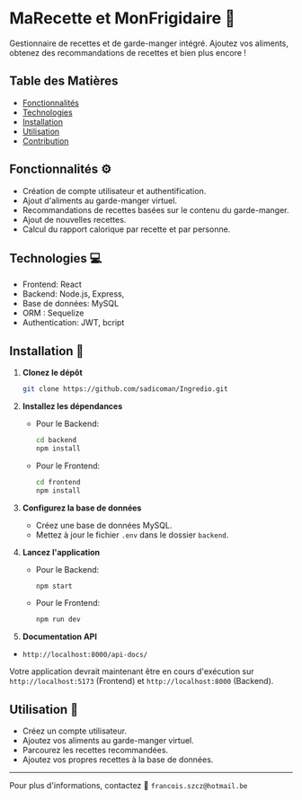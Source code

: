 # MaRecette et MonFrigidaire :mag_right:

Gestionnaire de recettes et de garde-manger intégré. Ajoutez vos aliments, obtenez des recommandations de recettes et bien plus encore !

## Table des Matières

-   [Fonctionnalités](#fonctionnalités)
-   [Technologies](#technologies)
-   [Installation](#installation)
-   [Utilisation](#utilisation)
-   [Contribution](#contribution)

## Fonctionnalités :gear:

-   Création de compte utilisateur et authentification.
-   Ajout d'aliments au garde-manger virtuel.
-   Recommandations de recettes basées sur le contenu du garde-manger.
-   Ajout de nouvelles recettes.
-   Calcul du rapport calorique par recette et par personne.

## Technologies :computer:

-   Frontend: React
-   Backend: Node.js, Express,
-   Base de données: MySQL
-   ORM : Sequelize
-   Authentication: JWT, bcript

## Installation :rocket:

1. **Clonez le dépôt**

    ```bash
    git clone https://github.com/sadicoman/Ingredio.git
    ```

2. **Installez les dépendances**

    - Pour le Backend:

        ```bash
        cd backend
        npm install
        ```

    - Pour le Frontend:

        ```bash
        cd frontend
        npm install
        ```

3. **Configurez la base de données**

    - Créez une base de données MySQL.
    - Mettez à jour le fichier `.env` dans le dossier `backend`.

4. **Lancez l'application**

    - Pour le Backend:

        ```bash
        npm start
        ```

    - Pour le Frontend:

        ```bash
        npm run dev
        ```

5. **Documentation API**

-   `http://localhost:8000/api-docs/`

Votre application devrait maintenant être en cours d'exécution sur `http://localhost:5173` (Frontend) et `http://localhost:8000` (Backend).

## Utilisation :wrench:

-   Créez un compte utilisateur.
-   Ajoutez vos aliments au garde-manger virtuel.
-   Parcourez les recettes recommandées.
-   Ajoutez vos propres recettes à la base de données.

---

Pour plus d'informations, contactez :email: `francois.szcz@hotmail.be`

